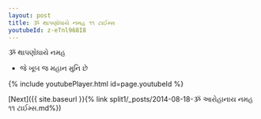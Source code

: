 ```yaml
---
layout: post
title: ૐ થાપણોધાયે નમહ ૧૧ ટાઈમ્સ
youtubeId: z-eTnl968I8
---
```

 
 
 ૐ થાપણોધાયે નમહ  
 
 -  જે ખૂબ જ મહાન મુનિ છે 
 
  
 
  
 
 
 
 
 
 


{% include youtubePlayer.html id=page.youtubeId %}
 
[Next]({{ site.baseurl }}{% link  split1/_posts/2014-08-18-ૐ આરોહાનાય નમહ ૧૧ ટાઈમ્સ.md%})
 
